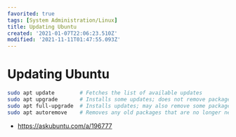 ```yaml
---
favorited: true
tags: [System Administration/Linux]
title: Updating Ubuntu
created: '2021-01-07T22:06:23.510Z'
modified: '2021-11-11T01:47:55.093Z'
---
```


# Updating Ubuntu


```bash
sudo apt update        # Fetches the list of available updates
sudo apt upgrade       # Installs some updates; does not remove packages
sudo apt full-upgrade  # Installs updates; may also remove some packages, if needed
sudo apt autoremove    # Removes any old packages that are no longer needed
```

* https://askubuntu.com/a/196777


